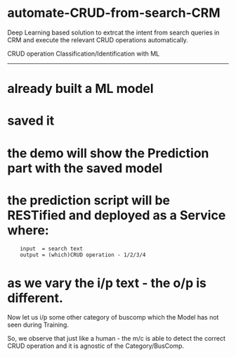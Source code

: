 # automate-CRUD-from-search-CRM
Deep Learning based solution to extrcat the intent from search queries in CRM and execute the relevant CRUD operations automatically.

CRUD operation Classification/Identification with ML
****************************************************

# already built a ML model
# saved it
# the demo will show the Prediction part with the saved model
# the prediction script will be RESTified and deployed as a Service where:
        input  = search text
        output = (which)CRUD operation - 1/2/3/4


# as we vary the i/p text - the o/p is different.
Now let us i/p some other category of buscomp which the Model has not seen during Training.

So, we observe that just like a human - the m/c is able to detect the correct CRUD operation and it is agnostic of the Category/BusComp.

